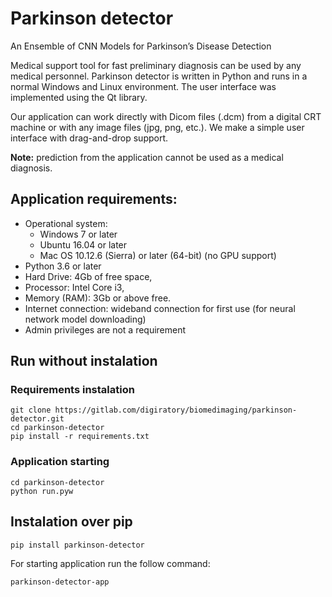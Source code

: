 # Parkinson detector

An Ensemble of CNN Models for Parkinson’s Disease Detection

Medical support tool for fast preliminary diagnosis can be used by any medical personnel.  Parkinson detector is written in Python and runs in a normal Windows and Linux environment. The user interface was implemented using the Qt library. 

Our application can work directly with Dicom files (.dcm) from a digital CRT machine or with any image files (jpg, png, etc.). We make a simple user interface with drag-and-drop support.

**Note:** prediction from the application cannot be used as a medical diagnosis.
## Application requirements: 

* Operational system: 
    * Windows 7 or later
    * Ubuntu 16.04 or later
    * Mac OS 10.12.6 (Sierra) or later (64-bit) (no GPU support)
* Python 3.6 or later
* Hard Drive: 4Gb of free space,
* Processor: Intel Core i3,
* Memory (RAM): 3Gb or above free.
* Internet connection: wideband connection for first use (for neural network model downloading)
* Admin privileges are not a requirement

## Run without instalation

### Requirements instalation
```
git clone https://gitlab.com/digiratory/biomedimaging/parkinson-detector.git
cd parkinson-detector
pip install -r requirements.txt
```

### Application starting
```
cd parkinson-detector
python run.pyw
```

## Instalation over pip

```
pip install parkinson-detector
```

For starting application run the follow command:

```
parkinson-detector-app
```
